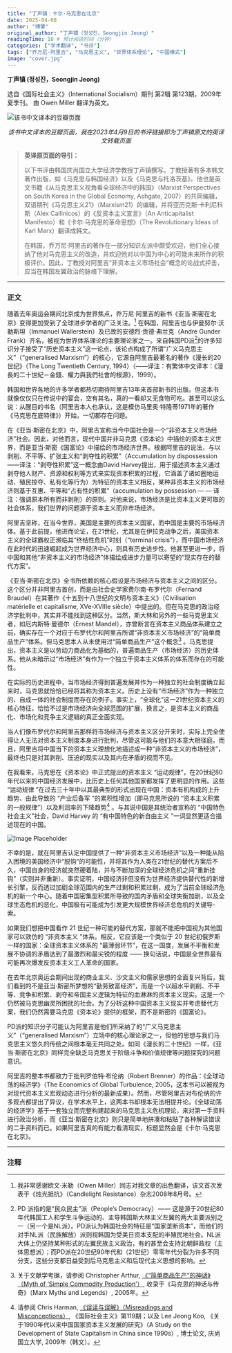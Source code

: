 ```yaml
---
title: "丁声镇：卡尔·马克思在北京"
date: 2025-04-08
author: "竱肇"
original_author: "丁声镇（정성진，Seongjin Jeong）" 
readingTime: 10 # 预计阅读时间（分钟）
categories: ["学术翻译", "书评"]
tags: ["乔万尼·阿里吉", "马克思主义", "世界体系理论", "中国模式"]
image: "cover.jpg" 
---
```


**丁声镇 (정성진，Seongjin Jeong)**

选自《国际社会主义》（International Socialism）期刊 第2辑 第123期，2009年夏季刊。 由 Owen Miller 翻译为英文。

![该书中文译本的豆瓣页面](douban.jpg "我在2023年4月9日的书评链接即为丁声镇原文的英译文转载页面")
*<center>该书中文译本的豆瓣页面，我在2023年4月9日的书评链接即为丁声镇原文的英译文转载页面</center>*

> **英译原页面的导引：**
>
> 以下书评由韩国庆尚国立大学经济学教授丁声镇撰写。丁教授著有多本韩文著作出版，如《马克思与韩国经济》以及《马克思与托洛茨基》。他也是英文书籍《从马克思主义视角看全球经济中的韩国》（Marxist Perspectives on South Korea in the Global Economy, Ashgate, 2007）的共同编辑，双语期刊《马克思主义21》（Marxism21）的编辑，并将亚历克斯·卡利尼科斯（Alex Callinicos）的《反资本主义宣言》（An Anticapitalist Manifesto）和《卡尔·马克思的革命思想》（The Revolutionary Ideas of Karl Marx）翻译成韩文。
>
> 在韩国，乔万尼·阿里吉的著作在一部分知识左派中颇受欢迎，他们全心接纳了他对马克思主义的改造，并欢迎他对以中国为中心的可能未来所作的积极评价。因此，丁教授对阿里吉“非资本主义市场社会”概念的论战式抨击，应当在韩国左翼政治的脉络下理解。
---
### 正文
随着去年奥运会期间北京成为世界焦点，乔万尼·阿里吉的新书《亚当·斯密在北京》变得更加受到了全球进步学者的广泛关注。[^1] 在韩国，阿里吉也与伊曼努尔·沃勒斯坦（Immanuel Wallerstein）及已故的安德烈·贡德·弗兰克（Andre Gunder Frank）齐名，被视为世界体系理论的主要理论家之一。来自韩国PD派[^2]的许多知识分子接受了“历史资本主义”这一论点，该论点构成了所谓“广义马克思主义”（“generalised Marxism”）的核心，它源自阿里吉最著名的著作《漫长的20世纪》（The Long Twentieth Century, 1994）（——译注：有繁体中文译本：《漫長的二十世紀－金錢、權力與我們社會的根源》，1999）。

韩国和世界各地的许多学者都热切期待阿里吉13年来首部新书的出版。但这本书就像仅仅只在传说中的宴会，空有其名，真的一看却又无食物可吃。甚至可以这么说：从醒目的书名（阿里吉本人也承认，这是模仿马里奥·特隆蒂1971年的著作《马克思在底特律》）开始，一切都存在问题。

在《亚当·斯密在北京》中，阿里吉宣称当今中国社会是一个“非资本主义市场经济”社会。因此，对他而言，现代中国并非马克思《资本论》中描绘的资本主义世界，而是亚当·斯密《国富论》中描绘的市场经济世界。根据阿里吉的说法，与以剥削、不平等、扩张主义和“剥夺性的积累”（Accumulation by dispossession——译注：“剥夺性积累”这一概念由David Harvey提出，用于描述资本主义通过剥夺他人财产、资源和权利等方式来实现资本积累的过程，它涵盖了诸如圈地运动、殖民掠夺、私有化等行为）为特征的资本主义相反，某种非资本主义的市场经济则基于互惠、平等和“占有性的积累”（accumulation by possession — — 译注：强调原本所有而非剥削）的原则。对他来说，市场经济是比资本主义更可取的社会体系，我们世界的问题源于资本主义而非市场经济。

阿里吉坚称，在当今世界，美国是主要的资本主义国家，而中国是主要的市场经济体。基于此前提，他进而论证，在21世纪，尤其是在伊拉克战争之后，美国资本主义的全球霸权正濒临其“终结性危机”时刻（“terminal crisis”），而中国市场经济在此时代的迅速崛起成为世界经济中心，则具有历史进步性。他甚至更进一步，将中国和其他“非资本主义的市场经济”体描绘成进步力量可以寄望的“现实存在的替代方案”。

《亚当·斯密在北京》全书所依赖的核心假设是市场经济与资本主义之间的区分。这个区分并非阿里吉首创，而是由社会史学家费尔南·布罗代尔（Fernand Braudel）在其著作《十五到十八世纪的文明与资本主义》（Civilisation matérielle et capitalisme, XVe-XVIIIe siècle）中提出的。但在马克思的政治经济学批判中，其实并不能找到这种区分。当然，斯大林和另外的一些马克思主义者，如厄内斯特·曼德尔（Ernest Mandel），亦曾断言在资本主义商品体系建立之前，确实存在一个对应于布罗代尔和阿里吉所谓“非资本主义市场经济”的“简单商品生产”体系。但马克思本人从未使用过“简单商品生产”这个概念[^3] 。马克思提出，资本主义是以劳动力商品化为基础的，普遍商品生产（市场经济）的历史体系。他从未暗示过“市场经济”有作为一个独立于资本主义体系的体系而存在的可能性。

在实际的历史进程中，当市场经济得到普遍发展并作为一种独立的社会制度确立起来时，马克思就恰恰已经将其称为资本主义。历史上没有“市场经济”作为一种独立的、自成一体的社会制度而存在的例子。事实上，“全球化”这一21世纪资本主义的核心特征，恰恰不过是市场经济向全球范围的扩展，换言之，是资本主义的商品化、市场化和竞争主义逻辑的真正全面实现。

当人们像布罗代尔和阿里吉那样将市场经济与资本主义区分开来时，实际上完全使得让人无法对资本主义制度本身进行批判，尽管这可能与他们的本意大相径庭。而且，阿里吉将中国当下的资本主义理想化地描述成一种“非资本主义的市场经济”，最终也只是对其剥削、压迫的现实以及其内在矛盾的视而不见。

在我看来，马克思在《资本论》中正式提出的资本主义 “运动规律”，在20世纪80年代以来的中国经济发展中，比历史上任何其他国家都发挥了更明显的作用。这些 “运动规律 ”在过去三十年中以其最典型的形式出现在中国：资本有机构成的上升趋势、由此导致的 “产业后备军 ”的累积性增加（即马克思所说的 “资本主义积累的一般规律”）以及利润率的下降趋势[^4] 。与其说中国是其统治者宣称的 “中国特色社会主义”社会，David Harvey 的 “有中国特色的新自由主义 ”一词显然更适合描述现在的中国。

![Image Placeholder](david.jpg)

不幸的是，就在阿里吉认定中国提供了一种“非资本主义市场经济”以及一种能从陷入困境的美国经济中“脱钩”的可能性，并将其作为人类在21世纪的替代方案后不久，中国自身的经济就突然硬着陆，并与不断加深的全球经济危机之间“重新挂钩”（实则并非重新）。事实证明，中国经济非但没有为世界经济提供替代性的新增长引擎，反而透过加剧全球范围内的生产过剩和积累过剩，成为了当前全球经济危机的新一个中心。随着中国密集型积累所导致的国内矛盾和全球失衡加剧，以及全球生态危机的恶化，中国极有可能成为引发更大规模世界经济总危机的关键导-索。

如果我们想把中国看作 21 世纪一种可能的替代方案，那就不能把中国视为其他国家可以效仿的 “非资本主义 ”体系。相反，它应该是一个类似于 20 世纪初俄罗斯一样的国家：全球资本主义体系的 “最薄弱环节”，在这一国度，发展不平衡和发展不协调的矛盾达到了最激烈和最尖锐的程度 —— 换句话说，中国是全世界最有可能再次爆发反资本主义工人革命的国家。

在去年北京奥运会期间出现的商业主义、沙文主义和儒家思想的全面复兴背后，我们看到的不是亚当·斯密所梦想的“勤劳致富经济”，而是一个以超水平剥削、不平等、竞争和积累、剥夺和帝国主义逻辑为特征的血淋淋的资本主义现实。这是一个仍然被马克思幽灵所困扰的社会。为了分析这种中国资本主义现实并考虑替代方案，我们仍然需要马克思《资本论》提供的框架，而不是斯密的《国富论》。

PD派的知识分子可能认为阿里吉是他们所采纳了的“广义马克思主义”（“generalised Marxism”）立场中的核心理论家之一，但他的思想与我们马克思主义悠久的传统之间根本毫无共同之处。如同《漫长的二十世纪》一样，《亚当·斯密在北京》同样完全缺乏马克思关于阶级斗争和价值规律等问题探究的问题意识。

阿里吉的整本书都致力于批判罗伯特·布伦纳（Robert Brenner）的作品：《全球动荡的经济学》（The Economics of Global Turbulence, 2005，这本书可以被视为对现代资本主义宏观动态进行分析的最新成果）。然而，尽管阿里吉对布伦纳的许多观点都提出了异议，在学术水平上，这两本书却根本无法相提并论。《全球动荡的经济学》基于一套独立而完整构建起来的马克思主义危机理论，来对第一手资料进行政治分析，而《亚当·斯密在北京》则只是简单地拼凑和粘贴了各种解读错误的二手资料而已。如果阿里吉真的有能力看清现实，标题显然会是《卡尔·马克思在北京》。

---
### 注释

[^1]: 我非常感谢欧文·米勒（Owen Miller）同志对我文章的出色翻译，该文首次发表于《烛光抵抗》（Candlelight Resistance）杂志2008年8月号。

[^2]: PD 派指的是“民众民主”派（People’s Democracy） — — 这是源于20世纪80年代韩国工人和学生斗争运动的、主导韩国斯大林主义左翼的两大主要派别之一（另一个是NL派）。PD派认为韩国社会的特征是“国家垄断资本”，而他们的对手NL派（民族解放）派则视韩国为受美日资本支配的半殖民地社会。NL派大体上仍坚持某种形式的左翼民族主义政治，有的甚至会支持北朝鲜政权（主体思想派）；而PD派在20世纪90年代和（21世纪）零零年代分裂为许多不同分支，这些分支都日益受到后马克思主义和后现代主义思想的影响。

[^3]: 关于文献学考据，请参阅 Christopher Arthur, [《“简单商品生产”的神话》（Myth of ‘Simple Commodity Production’）](http://marxmyths.org/chris-arthur/article2.htm), 收录于《马克思的神话与传奇》（Marx Myths and Legends）, 2005年。

[^4]: 请参阅 Chris Harman, [《误读与误解》（Misreadings and Misconceptions）](https://www.isj.org.uk/?id=462), 《国际社会主义》第119期；以及 Lee Jeong Koo, 《关于1990年代以来中国国家资本主义发展的研究》（A Study on the Development of State Capitalism in China since 1990s）, 博士论文, 庆尚国立大学, 2009年（韩文）。
